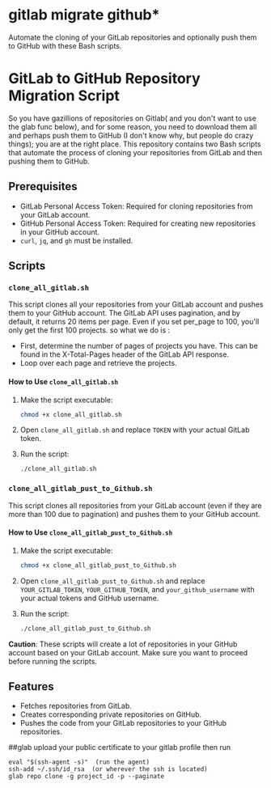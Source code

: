 # gitlab migrate github*
Automate the cloning of your GitLab repositories and optionally push them to GitHub with these Bash scripts.


# GitLab to GitHub Repository Migration Script
So you have gazillions of repositories on Gitlab( and you don't want to use the glab func below), and for some reason, you need to download them all and perhaps push them to GitHub (I don't know why, but people do crazy things); you are at the right place.
This repository contains two Bash scripts that automate the process of cloning your repositories from GitLab and then pushing them to GitHub.

## Prerequisites

- GitLab Personal Access Token: Required for cloning repositories from your GitLab account.
- GitHub Personal Access Token: Required for creating new repositories in your GitHub account.
- `curl`, `jq`, and `gh` must be installed.
  
## Scripts

### `clone_all_gitlab.sh`

This script clones all your repositories from your GitLab account and pushes them to your GitHub account.
The GitLab API uses pagination, and by default, it returns 20 items per page. Even if you set per_page to 100, you'll only get the first 100 projects. 
so what we do is :
- First, determine the number of pages of projects you have. This can be found in the X-Total-Pages header of the GitLab API response.
- Loop over each page and retrieve the projects.

#### How to Use `clone_all_gitlab.sh`

1. Make the script executable:
    ```bash
    chmod +x clone_all_gitlab.sh
    ```

2. Open `clone_all_gitlab.sh` and replace `TOKEN` with your actual GitLab token.

3. Run the script:
    ```bash
    ./clone_all_gitlab.sh
    ```

### `clone_all_gitlab_pust_to_Github.sh`

This script clones all repositories from your GitLab account (even if they are more than 100 due to pagination) and pushes them to your GitHub account.

#### How to Use `clone_all_gitlab_pust_to_Github.sh`

1. Make the script executable:
    ```bash
    chmod +x clone_all_gitlab_pust_to_Github.sh
    ```

2. Open `clone_all_gitlab_pust_to_Github.sh` and replace `YOUR_GITLAB_TOKEN`, `YOUR_GITHUB_TOKEN`, and `your_github_username` with your actual tokens and GitHub username.

3. Run the script:
    ```bash
    ./clone_all_gitlab_pust_to_Github.sh
    ```

**Caution**: These scripts will create a lot of repositories in your GitHub account based on your GitLab account. Make sure you want to proceed before running the scripts.

## Features

- Fetches repositories from GitLab.
- Creates corresponding private repositories on GitHub.
- Pushes the code from your GitLab repositories to your GitHub repositories.

##glab
upload your public certificate to your gitlab profile then run
```
eval "$(ssh-agent -s)"  (run the agent)
ssh-add ~/.ssh/id_rsa  (or wherever the ssh is located)
glab repo clone -g project_id -p --paginate  
```
